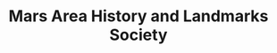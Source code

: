 ---
layout: repo
title: "Mars Area History and Landmarks Society"
id: 14450
permalink: repos/14450/
---